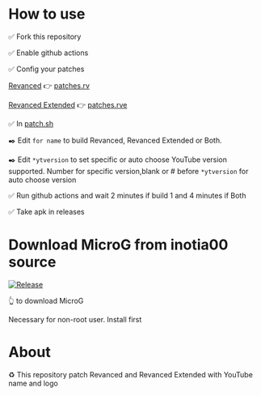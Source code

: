 # How to use

✅ Fork this repository 

✅ Enable github actions

✅ Config your patches

[Revanced](https://github.com/revanced/revanced-patches/releases) 👉 [patches.rv](patches.rv)

[Revanced Extended](https://github.com/inotia00/revanced-patches/releases) 👉 [patches.rve](patches.rve)

✅ In [patch.sh](patch.sh)

 ✒️ Edit `for name` to build Revanced, Revanced Extended or Both.

✒️  Edit `*ytversion` to set specific or auto choose YouTube version supported. Number for specific version,blank or # before `*ytversion` for auto choose version

✅ Run github actions and wait 2 minutes if build 1 and 4 minutes if Both

✅ Take apk in releases


# Download MicroG from inotia00 source 
[![Release](https://img.shields.io/github/v/release/inotia00/vancedmicrog?label=MicroG)](https://github.com/inotia00/VancedMicroG/releases/latest/download/microg.apk)

👆 to download MicroG

Necessary for non-root user. Install first

# About
♻️ This repository patch Revanced and Revanced Extended with YouTube name and logo

